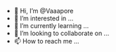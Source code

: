 - 👋 Hi, I’m @Vaaapore
- 👀 I’m interested in ...
- 🌱 I’m currently learning ...
- 💞️ I’m looking to collaborate on ...
- 📫 How to reach me ...

<!---
Vaaapore/Vaaapore is a ✨ special ✨ repository because its `README.md` (this file) appears on your GitHub profile.
You can click the Preview link to take a look at your changes.
--->
